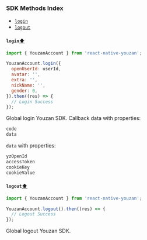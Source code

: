 
### SDK Methods Index

- [`login`](SDK.md#login)
- [`logout`](SDK.md#logout)

#### `login`[⬆](#sdk-methods-index)

```javascript
import { YouzanAccount } from 'react-native-youzan';

YouzanAccount.login({
  openUserId: userId,
  avatar: '',
  extra: '',
  nickName: '',
  gender: 0,
}).then((res) => {
  // Login Success
});
```

Global login Youzan SDK. Callback data with properties:

```javascript
code
data
```

`data` with properties:

```javascript
yzOpenId
accessToken
cookieKey
cookieValue
```

#### `logout`[⬆](#sdk-methods-index)

```javascript
import { YouzanAccount } from 'react-native-youzan';

YouzanAccount.logout().then((res) => {
  // Logout Success
});
```

Global logout Youzan SDK.
